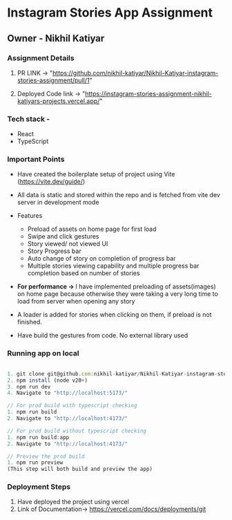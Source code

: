 # Instagram Stories App Assignment

## Owner - Nikhil Katiyar

### Assignment Details

1. PR LINK -> "https://github.com/nikhil-katiyar/Nikhil-Katiyar-instagram-stories-assignment/pull/1"

2. Deployed Code link -> "https://instagram-stories-assignment-nikhil-katiyars-projects.vercel.app/"

### Tech stack -

- React
- TypeScript

### Important Points

- Have created the boilerplate setup of project using Vite (https://vite.dev/guide/)

- All data is static and stored within the repo and is fetched from vite dev server in development mode

- Features

  - Preload of assets on home page for first load
  - Swipe and click gestures
  - Story viewed/ not viewed UI
  - Story Progress bar
  - Auto change of story on completion of progress bar
  - Multiple stories viewing capability and multiple progress bar completion based on number of stories

- <b>For performance -> </b> I have implemented preloading of assets(images) on home page because otherwise they were taking a very long time to load from server when opening any story
- A loader is added for stories when clicking on them, if preload is not finished.

- Have build the gestures from code. No external library used

### Running app on local

```js

1. git clone git@github.com:nikhil-katiyar/Nikhil-Katiyar-instagram-stories-assignment.git
2. npm install (node v20+)
3. npm run dev
4. Navigate to "http://localhost:5173/"

// For prod build with typescript checking
1. npm run build
2. Navigate to "http://localhost:4173/"

// For prod build without typescript checking
1. npm run build:app
2. Navigate to "http://localhost:4173/"

// Preview the prod build
1. npm run preview
(This step will both build and preview the app)

```

### Deployment Steps

1. Have deployed the project using vercel
2. Link of Documentation-> https://vercel.com/docs/deployments/git
